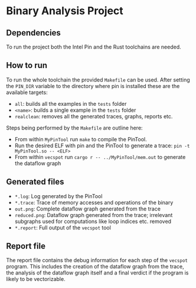# Binary Analysis Project

## Dependencies
To run the project both the Intel Pin and the Rust toolchains are needed.
## How to run
To run the whole toolchain the provided `Makefile` can be used. After setting the `PIN_DIR` variable to the directory where pin is installed these are the available targets:
 - `all`: builds all the examples in the `tests` folder
 - `<name>`: builds a single example in the `tests` folder
 - `realclean`: removes all the generated traces, graphs, reports etc.
 
Steps being performed by the `Makefile` are outline here:
 - From within `MyPinTool` run `make` to compile the PinTool.
 - Run the desired ELF with pin and the PinTool to generate a trace: `pin -t MyPinTool.so -- <ELF>`
 - From within `vecspot` run `cargo r -- ../MyPinTool/mem.out` to generate the dataflow graph

## Generated files
- `*.log`: Log generated by the PinTool
- `*.trace`: Trace of memory accesses and operations of the binary
- `out.png`: Complete dataflow graph generated from the trace
- `reduced.png`: Dataflow graph generated from the trace; irrelevant subgraphs used for computations like loop indices etc. removed
- `*.report`: Full output of the `vecspot` tool

## Report file
The report file contains the debug information for each step of the `vecspot` program.
This includes the creation of the dataflow graph from the trace, the analysis of the dataflow graph itself and a final verdict if the program is likely to be vectorizable.
